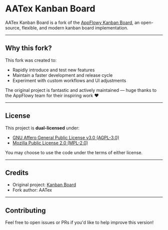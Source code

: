 # AATex Kanban Board

AATex Kanban Board is a fork of the [AppFlowy Kanban Board](https://github.com/AppFlowy-IO/appflowy-kanban-board), an open-source, flexible, and modern kanban board implementation.

---

## Why this fork?

This fork was created to:

- Rapidly introduce and test new features
- Maintain a faster development and release cycle
- Experiment with custom workflows and UI adjustments

The original project is fantastic and actively maintained — huge thanks to the AppFlowy team for their inspiring work ❤️

---

## License

This project is **dual-licensed** under:

- [GNU Affero General Public License v3.0 (AGPL-3.0)](https://www.gnu.org/licenses/agpl-3.0.html)
- [Mozilla Public License 2.0 (MPL-2.0)](https://www.mozilla.org/MPL/2.0/)

You may choose to use the code under the terms of either license.

---

## Credits

- Original project: [ Kanban Board](https://github.com/AppFlowy-IO/appflowy-kanban-board)
- Fork author: AATex

---

## Contributing

Feel free to open issues or PRs if you'd like to help improve this version!
